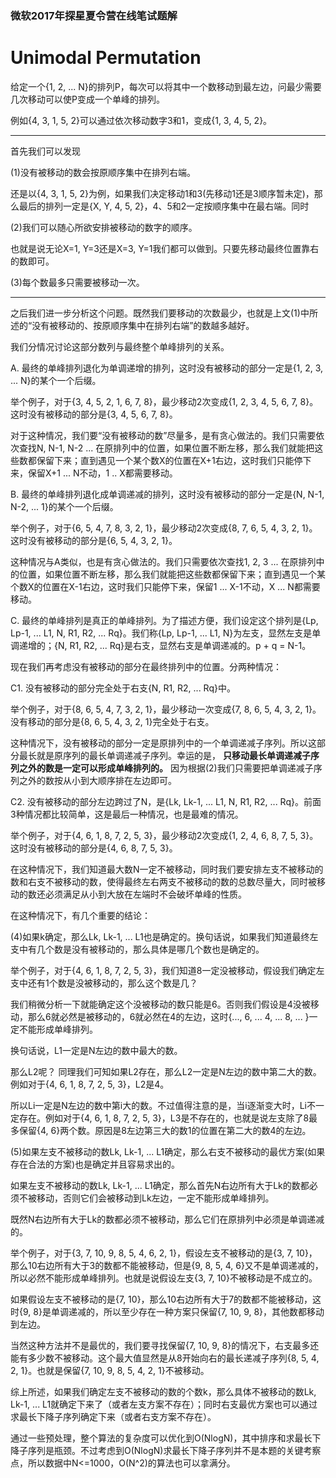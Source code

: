 ### 微软2017年探星夏令营在线笔试题解

Unimodal Permutation
==========

给定一个{1, 2, ... N}的排列P，每次可以将其中一个数移动到最左边，问最少需要几次移动可以使P变成一个单峰的排列。  

例如{4, 3, 1, 5, 2}可以通过依次移动数字3和1，变成{1, 3, 4, 5, 2}。  

-----

首先我们可以发现

(1)没有被移动的数会按原顺序集中在排列右端。

还是以{4, 3, 1, 5, 2}为例，如果我们决定移动1和3(先移动1还是3顺序暂未定)，那么最后的排列一定是{X, Y, 4, 5, 2}，4、5和2一定按顺序集中在最右端。同时

(2)我们可以随心所欲安排被移动的数字的顺序。

也就是说无论X=1, Y=3还是X=3, Y=1我们都可以做到。只要先移动最终位置靠右的数即可。

(3)每个数最多只需要被移动一次。

-------

之后我们进一步分析这个问题。既然我们要移动的次数最少，也就是上文(1)中所述的“没有被移动的、按原顺序集中在排列右端”的数越多越好。

我们分情况讨论这部分数列与最终整个单峰排列的关系。

A. 最终的单峰排列退化为单调递增的排列，这时没有被移动的部分一定是{1, 2, 3, ... N}的某个一个后缀。  

举个例子，对于{3, 4, 5, 2, 1, 6, 7, 8}，最少移动2次变成{1, 2, 3, 4, 5, 6, 7, 8}。这时没有被移动的部分是{3, 4, 5, 6, 7, 8}。 

对于这种情况，我们要“没有被移动的数”尽量多，是有贪心做法的。我们只需要依次查找N, N-1, N-2 ... 在原排列中的位置，如果位置不断左移，那么我们就能把这些数都保留下来；直到遇见一个某个数X的位置在X+1右边，这时我们只能停下来，保留X+1 ... N不动，1 .. X都需要移动。  

B. 最终的单峰排列退化成单调递减的排列，这时没有被移动的部分一定是{N, N-1, N-2, ... 1}的某个一个后缀。

举个例子，对于{6, 5, 4, 7, 8, 3, 2, 1}，最少移动2次变成{8, 7, 6, 5, 4, 3, 2, 1}。这时没有被移动的部分是{6, 5, 4, 3, 2, 1}。

这种情况与A类似，也是有贪心做法的。我们只需要依次查找1, 2, 3 ... 在原排列中的位置，如果位置不断左移，那么我们就能把这些数都保留下来；直到遇见一个某个数X的位置在X-1右边，这时我们只能停下来，保留1 ... X-1不动，X ... N都需要移动。

C. 最终的单峰排列是真正的单峰排列。为了描述方便，我们设定这个排列是{Lp, Lp-1, ... L1, N, R1, R2, ... Rq}。我们称{Lp, Lp-1, ... L1, N}为左支，显然左支是单调递增的；{N, R1, R2, ... Rq}是右支，显然右支是单调递减的。p + q = N-1。

现在我们再考虑没有被移动的部分在最终排列中的位置。分两种情况：

C1. 没有被移动的部分完全处于右支{N, R1, R2, ... Rq}中。  

举个例子，对于{8, 6, 5, 4, 7, 3, 2, 1}，最少移动一次变成{7, 8, 6, 5, 4, 3, 2, 1}。没有移动的部分是{8, 6, 5, 4, 3, 2, 1}完全处于右支。  

这种情况下，没有被移动的部分一定是原排列中的一个单调递减子序列。所以这部分最长就是原序列的最长单调递减子序列。幸运的是， **只移动最长单调递减子序列之外的数是一定可以形成单峰排列的。** 因为根据(2)我们只需要把单调递减子序列之外的数按从小到大顺序排在左边即可。

C2. 没有被移动的部分左边跨过了N，是{Lk, Lk-1, ... L1, N, R1, R2, ... Rq}。前面3种情况都比较简单，这是最后一种情况，也是最难的情况。

举个例子，对于{4, 6, 1, 8, 7, 2, 5, 3}，最少移动2次变成{1, 2, 4, 6, 8, 7, 5, 3}。这时没有被移动的部分是{4, 6, 8, 7, 5, 3}。

在这种情况下，我们知道最大数N一定不被移动，同时我们要安排左支不被移动的数和右支不被移动的数，使得最终左右两支不被移动的数的总数尽量大，同时被移动的数还必须满足从小到大放在左端时不会破坏单峰的性质。

在这种情况下，有几个重要的结论：

(4)如果k确定，那么Lk, Lk-1, ... L1也是确定的。换句话说，如果我们知道最终左支中有几个数是没有被移动的，那么具体是哪几个数也是确定的。

举个例子，对于{4, 6, 1, 8, 7, 2, 5, 3}，我们知道8一定没被移动，假设我们确定左支中还有1个数是没被移动的，那么这个数是几？

我们稍微分析一下就能确定这个没被移动的数只能是6。否则我们假设是4没被移动，那么6就必然是被移动的，6就必然在4的左边，这时{..., 6, ... 4, ... 8, ... }一定不能形成单峰排列。  

换句话说，L1一定是N左边的数中最大的数。

那么L2呢？ 同理我们可知如果L2存在，那么L2一定是N左边的数中第二大的数。例如对于{4, 6, 1, 8, 7, 2, 5, 3}，L2是4。

所以Li一定是N左边的数中第i大的数。不过值得注意的是，当i逐渐变大时，Li不一定存在。例如对于{4, 6, 1, 8, 7, 2, 5, 3}，L3是不存在的，也就是说左支除了8最多保留{4, 6}两个数。原因是8左边第三大的数1的位置在第二大的数4的左边。  

(5)如果左支不被移动的数Lk, Lk-1, ... L1确定，那么右支不被移动的最优方案(如果存在合法的方案)也是确定并且容易求出的。

如果左支不被移动的数Lk, Lk-1, ... L1确定，那么首先N右边所有大于Lk的数都必须不被移动，否则它们会被移动到Lk左边，一定不能形成单峰排列。 

既然N右边所有大于Lk的数都必须不被移动，那么它们在原排列中必须是单调递减的。

举个例子，对于{3, 7, 10, 9, 8, 5, 4, 6, 2, 1}，假设左支不被移动的是{3, 7, 10}，那么10右边所有大于3的数都不能被移动，但是{9, 8, 5, 4, 6}又不是单调递减的，所以必然不能形成单峰排列。也就是说假设左支{3, 7, 10}不被移动是不成立的。

如果假设左支不被移动的是{7, 10}，那么10右边所有大于7的数都不能被移动，这时{9, 8}是单调递减的，所以至少存在一种方案只保留{7, 10, 9, 8}，其他数都移动到左边。

当然这种方法并不是最优的，我们要寻找保留{7, 10, 9, 8}的情况下，右支最多还能有多少数不被移动。这个最大值显然是从8开始向右的最长递减子序列{8, 5, 4, 2, 1}。也就是保留{7, 10, 9, 8, 5, 4, 2, 1}不被移动。

综上所述，如果我们确定左支不被移动的数的个数k，那么具体不被移动的数Lk, Lk-1, ... L1就确定下来了（或者左支方案不存在）；同时右支最优方案也可以通过求最长下降子序列确定下来（或者右支方案不存在）。

通过一些预处理，整个算法的复杂度可以优化到O(NlogN)，其中排序和求最长下降子序列是瓶颈。不过考虑到O(NlogN)求最长下降子序列并不是本题的关键考察点，所以数据中N<=1000，O(N^2)的算法也可以拿满分。




